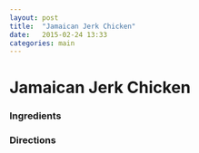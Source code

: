 ```yaml
---
layout: post
title:  "Jamaican Jerk Chicken"
date:   2015-02-24 13:33
categories: main
---
```


# Jamaican Jerk Chicken

### Ingredients

### Directions
